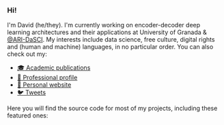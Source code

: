 ### Hi!

I'm David (he/they). I'm currently working on encoder-decoder deep learning architectures and their applications at University of Granada & [@ARI-DaSCI](https://github.com/ari-dasci). My interests include data science, free culture, digital rights and (human and machine) languages, in no particular order. You can also check out my:

- [:mortar_board: Academic publications](https://scholar.google.com/citations?user=FRv_MwYAAAAJ&view_op=list_works&sortby=pubdate)
- [:briefcase: Professional profile](https://linkedin.com/in/fdavidcl)
- [:bust_in_silhouette: Personal website](https://deivi.ch)
- [:bird: Tweets](https://twitter.com/fdavidcl)

Here you will find the source code for most of my projects, including these featured ones:

<!--
**fdavidcl/fdavidcl** is a ✨ _special_ ✨ repository because its `README.md` (this file) appears on your GitHub profile.

Here are some ideas to get you started:

- 🔭 I’m currently working on ...
- 🌱 I’m currently learning ...
- 👯 I’m looking to collaborate on ...
- 🤔 I’m looking for help with ...
- 💬 Ask me about ...
- 📫 How to reach me: ...
- 😄 Pronouns: ...
- ⚡ Fun fact: ...
-->
